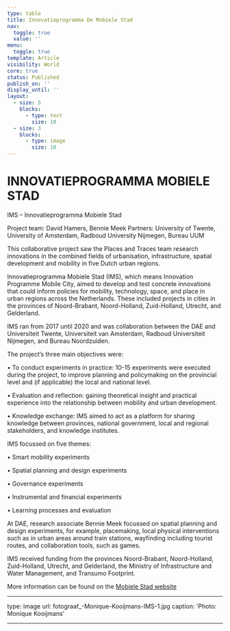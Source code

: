 ```yaml
---
type: table
title: Innovatieprogramma De Mobiele Stad
nav:
  toggle: true
  value: ''
menu:
  toggle: true
template: Article
visibility: World
core: true
status: Published
publish_on: ''
display_until: ''
layout:
  - size: 5
    blocks:
      - type: text
        size: 10
  - size: 3
    blocks:
      - type: image
        size: 10
---
```


# INNOVATIEPROGRAMMA MOBIELE STAD
IMS – Innovatieprogramma Mobiele Stad

Project team: David Hamers, Bennie Meek Partners: University of Twente, University of Amsterdam, Radboud University Nijmegen, Bureau UUM

This collaborative project saw the Places and Traces team research innovations in the combined fields of urbanisation, infrastructure, spatial development and mobility in five Dutch urban regions.

Innovatieprogramma Mobiele Stad (IMS), which means Innovation Programme Mobile City, aimed to develop and test concrete innovations that could inform policies for mobility, technology, space, and place in urban regions across the Netherlands. These included projects in cities in the provinces of Noord-Brabant, Noord-Holland, Zuid-Holland, Utrecht, and Gelderland.

IMS ran from 2017 until 2020 and was collaboration between the DAE and Universiteit Twente, Universiteit van Amsterdam, Radboud Universiteit Nijmegen, and Bureau Noordzuiden.

The project’s three main objectives were:

• To conduct experiments in practice: 10-15 experiments were executed during the project, to improve planning and policymaking on the provincial level and (if applicable) the local and national level.

• Evaluation and reflection: gaining theoretical insight and practical experience into the relationship between mobility and urban development.

• Knowledge exchange: IMS aimed to act as a platform for sharing knowledge between provinces, national government, local and regional stakeholders, and knowledge institutes.

IMS focussed on five themes:

• Smart mobility experiments

• Spatial planning and design experiments

• Governance experiments

• Instrumental and financial experiments

• Learning processes and evaluation

At DAE, research associate Bennie Meek focussed on spatial planning and design experiments, for example, placemaking, local physical interventions such as in urban areas around train stations, wayfinding including tourist routes, and collaboration tools, such as games.

IMS received funding from the provinces Noord-Brabant, Noord-Holland, Zuid-Holland, Utrecht, and Gelderland, the Ministry of Infrastructure and Water Management, and Transumo Footprint.

More information can be found on the [Mobiele Stad website](http://www.mobiele-stad.nl)

---

type: image
url: fotograaf_-Monique-Kooijmans-IMS-1.jpg
caption: 'Photo: Monique Kooijmans'

---
